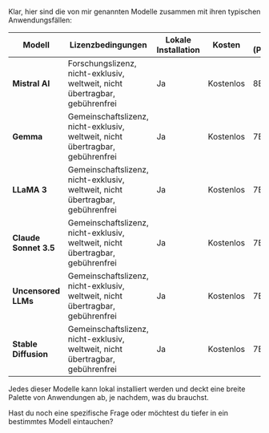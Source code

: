 Klar, hier sind die von mir genannten Modelle zusammen mit ihren typischen Anwendungsfällen:

| Modell           | Lizenzbedingungen                                                                 | Lokale Installation | Kosten          | Größe (Parameter) | Typische Anwendungsfälle                                     |
|------------------|-----------------------------------------------------------------------------------|---------------------|-----------------|-------------------|----------------------------------------------------------------|
| **Mistral AI**   | Forschungslizenz, nicht-exklusiv, weltweit, nicht übertragbar, gebührenfrei       | Ja                  | Kostenlos      | 8B                | Sprachverständnis, Dialogsysteme, Informationsretrieval       |
| **Gemma**        | Gemeinschaftslizenz, nicht-exklusiv, weltweit, nicht übertragbar, gebührenfrei     | Ja                  | Kostenlos      | 7B                | Textgenerierung, Inhaltsmoderation, kreative Textbearbeitung  |
| **LLaMA 3**      | Gemeinschaftslizenz, nicht-exklusiv, weltweit, nicht übertragbar, gebührenfrei     | Ja                  | Kostenlos      | 7B - 70B          | Textgenerierung, Übersetzungen, Chatbots, Textanalyse          |
| **Claude Sonnet 3.5** | Gemeinschaftslizenz, nicht-exklusiv, weltweit, nicht übertragbar, gebührenfrei | Ja                  | Kostenlos      | 7B                | Kreatives Schreiben, Gedichtgenerierung, künstlerische Projekte|
| **Uncensored LLMs**  | Gemeinschaftslizenz, nicht-exklusiv, weltweit, nicht übertragbar, gebührenfrei | Ja                  | Kostenlos      | 7B                | Forschung, Analyse, spezialisierte Anwendungen                |
| **Stable Diffusion** | Gemeinschaftslizenz, nicht-exklusiv, weltweit, nicht übertragbar, gebührenfrei | Ja                  | Kostenlos      | 7B                | Bildgenerierung, kreative Designprojekte                      |

Jedes dieser Modelle kann lokal installiert werden und deckt eine breite Palette von Anwendungen ab, je nachdem, was du brauchst.

Hast du noch eine spezifische Frage oder möchtest du tiefer in ein bestimmtes Modell eintauchen?